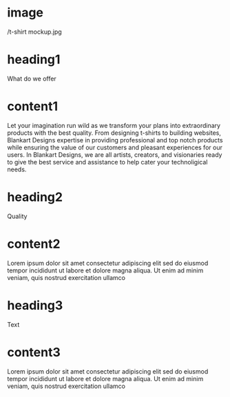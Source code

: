 # image

/t-shirt mockup.jpg

# heading1

What do we offer

# content1

Let your imagination run wild as we transform your plans into extraordinary products with the best quality. From designing t-shirts to building websites, Blankart Designs expertise in providing professional and top notch products while ensuring the value of our customers and pleasant experiences for our users. In Blankart Designs, we are all artists, creators, and visionaries ready to give the best service and assistance to help cater your technoligical needs.

# heading2

Quality

# content2

Lorem ipsum dolor sit amet consectetur adipiscing elit sed do eiusmod tempor incididunt ut labore et dolore magna aliqua. Ut enim ad minim veniam, quis nostrud exercitation ullamco

# heading3

Text

# content3

Lorem ipsum dolor sit amet consectetur adipiscing elit sed do eiusmod tempor incididunt ut labore et dolore magna aliqua. Ut enim ad minim veniam, quis nostrud exercitation ullamco
